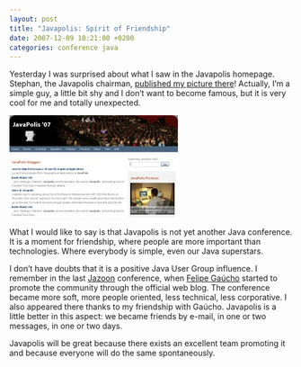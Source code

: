 ```yaml
---
layout: post
title: "Javapolis: Spirit of Friendship"
date: 2007-12-09 10:21:00 +0200
categories: conference java
---
```


Yesterday I was surprised about what I saw in the Javapolis homepage. Stephan, the Javapolis chairman, <a href="http://www.javapolis.com/" target="_blank">published my picture there</a>! Actually, I’m a simple guy, a little bit shy and I don’t want to become famous, but it is very cool for me and totally unexpected.

![javapolis-appearance-300x182.jpg](/images/posts/javapolis-appearance-300x182.jpg)

What I would like to say is that Javapolis is not yet another Java conference. It is a moment for friendship, where people are more important than technologies. Where everybody is simple, even our Java superstars.

I don’t have doubts that it is a positive Java User Group influence. I remember in the last <a href="http://www.jazoon.com/" target="_blank">Jazoon</a> conference, when <a href="http://weblogs.java.net/blog/felipegaucho/" target="_blank">Felipe Gaúcho</a> started to promote the community through the official web blog. The conference became more soft, more people oriented, less technical, less corporative. I also appeared there thanks to my friendship with Gaúcho. Javapolis is a little better in this aspect: we became friends by e-mail, in one or two messages, in one or two days.

Javapolis will be great because there exists an excellent team promoting it and because everyone will do the same spontaneously.
